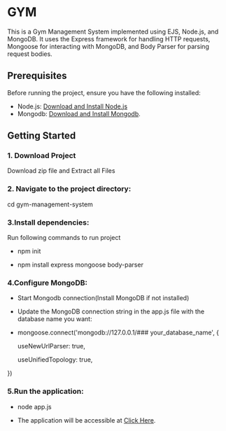 # GYM

This is a Gym Management System implemented using EJS, Node.js, and MongoDB. It uses the Express framework for handling HTTP requests, Mongoose for interacting with MongoDB, and Body Parser for parsing request bodies.

## Prerequisites

Before running the project, ensure you have the following installed:

- Node.js: [Download and Install Node.js](https://nodejs.org/)
- Mongodb: [Download and Install Mongodb](https://www.mongodb.com/try/download/community).

## Getting Started



### 1. Download Project
   
Download zip file and Extract all Files

### 2. Navigate to the project directory:

cd gym-management-system


### 3.Install dependencies:
Run following commands to run project

- npm init

- npm install express mongoose body-parser


### 4.Configure MongoDB:

- Start Mongodb connection(Install MongoDB if not installed)

- Update the MongoDB connection string in the app.js file with the database name you want:


- mongoose.connect('mongodb://127.0.0.1/### your_database_name', {

  useNewUrlParser: true,
  
  useUnifiedTopology: true,
  
})


### 5.Run the application:

- node app.js

- The application will be accessible at [Click Here](http://localhost:3000).
